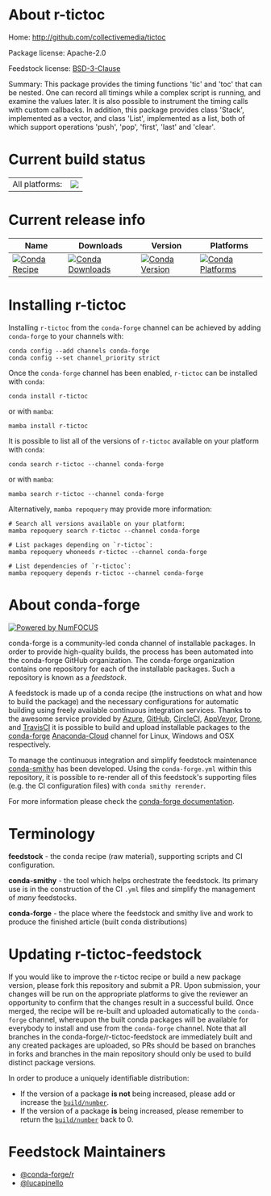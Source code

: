 About r-tictoc
==============

Home: http://github.com/collectivemedia/tictoc

Package license: Apache-2.0

Feedstock license: [BSD-3-Clause](https://github.com/conda-forge/r-tictoc-feedstock/blob/main/LICENSE.txt)

Summary: This package provides the timing functions 'tic' and 'toc' that can be nested. One can record all timings while a complex script is running, and examine the values later. It is also possible to instrument the timing calls with custom callbacks. In addition, this package provides class 'Stack', implemented as a vector, and class 'List', implemented as a list, both of which support operations 'push', 'pop', 'first', 'last' and 'clear'.

Current build status
====================


<table><tr><td>All platforms:</td>
    <td>
      <a href="https://dev.azure.com/conda-forge/feedstock-builds/_build/latest?definitionId=1727&branchName=main">
        <img src="https://dev.azure.com/conda-forge/feedstock-builds/_apis/build/status/r-tictoc-feedstock?branchName=main">
      </a>
    </td>
  </tr>
</table>

Current release info
====================

| Name | Downloads | Version | Platforms |
| --- | --- | --- | --- |
| [![Conda Recipe](https://img.shields.io/badge/recipe-r--tictoc-green.svg)](https://anaconda.org/conda-forge/r-tictoc) | [![Conda Downloads](https://img.shields.io/conda/dn/conda-forge/r-tictoc.svg)](https://anaconda.org/conda-forge/r-tictoc) | [![Conda Version](https://img.shields.io/conda/vn/conda-forge/r-tictoc.svg)](https://anaconda.org/conda-forge/r-tictoc) | [![Conda Platforms](https://img.shields.io/conda/pn/conda-forge/r-tictoc.svg)](https://anaconda.org/conda-forge/r-tictoc) |

Installing r-tictoc
===================

Installing `r-tictoc` from the `conda-forge` channel can be achieved by adding `conda-forge` to your channels with:

```
conda config --add channels conda-forge
conda config --set channel_priority strict
```

Once the `conda-forge` channel has been enabled, `r-tictoc` can be installed with `conda`:

```
conda install r-tictoc
```

or with `mamba`:

```
mamba install r-tictoc
```

It is possible to list all of the versions of `r-tictoc` available on your platform with `conda`:

```
conda search r-tictoc --channel conda-forge
```

or with `mamba`:

```
mamba search r-tictoc --channel conda-forge
```

Alternatively, `mamba repoquery` may provide more information:

```
# Search all versions available on your platform:
mamba repoquery search r-tictoc --channel conda-forge

# List packages depending on `r-tictoc`:
mamba repoquery whoneeds r-tictoc --channel conda-forge

# List dependencies of `r-tictoc`:
mamba repoquery depends r-tictoc --channel conda-forge
```


About conda-forge
=================

[![Powered by
NumFOCUS](https://img.shields.io/badge/powered%20by-NumFOCUS-orange.svg?style=flat&colorA=E1523D&colorB=007D8A)](https://numfocus.org)

conda-forge is a community-led conda channel of installable packages.
In order to provide high-quality builds, the process has been automated into the
conda-forge GitHub organization. The conda-forge organization contains one repository
for each of the installable packages. Such a repository is known as a *feedstock*.

A feedstock is made up of a conda recipe (the instructions on what and how to build
the package) and the necessary configurations for automatic building using freely
available continuous integration services. Thanks to the awesome service provided by
[Azure](https://azure.microsoft.com/en-us/services/devops/), [GitHub](https://github.com/),
[CircleCI](https://circleci.com/), [AppVeyor](https://www.appveyor.com/),
[Drone](https://cloud.drone.io/welcome), and [TravisCI](https://travis-ci.com/)
it is possible to build and upload installable packages to the
[conda-forge](https://anaconda.org/conda-forge) [Anaconda-Cloud](https://anaconda.org/)
channel for Linux, Windows and OSX respectively.

To manage the continuous integration and simplify feedstock maintenance
[conda-smithy](https://github.com/conda-forge/conda-smithy) has been developed.
Using the ``conda-forge.yml`` within this repository, it is possible to re-render all of
this feedstock's supporting files (e.g. the CI configuration files) with ``conda smithy rerender``.

For more information please check the [conda-forge documentation](https://conda-forge.org/docs/).

Terminology
===========

**feedstock** - the conda recipe (raw material), supporting scripts and CI configuration.

**conda-smithy** - the tool which helps orchestrate the feedstock.
                   Its primary use is in the construction of the CI ``.yml`` files
                   and simplify the management of *many* feedstocks.

**conda-forge** - the place where the feedstock and smithy live and work to
                  produce the finished article (built conda distributions)


Updating r-tictoc-feedstock
===========================

If you would like to improve the r-tictoc recipe or build a new
package version, please fork this repository and submit a PR. Upon submission,
your changes will be run on the appropriate platforms to give the reviewer an
opportunity to confirm that the changes result in a successful build. Once
merged, the recipe will be re-built and uploaded automatically to the
`conda-forge` channel, whereupon the built conda packages will be available for
everybody to install and use from the `conda-forge` channel.
Note that all branches in the conda-forge/r-tictoc-feedstock are
immediately built and any created packages are uploaded, so PRs should be based
on branches in forks and branches in the main repository should only be used to
build distinct package versions.

In order to produce a uniquely identifiable distribution:
 * If the version of a package **is not** being increased, please add or increase
   the [``build/number``](https://docs.conda.io/projects/conda-build/en/latest/resources/define-metadata.html#build-number-and-string).
 * If the version of a package **is** being increased, please remember to return
   the [``build/number``](https://docs.conda.io/projects/conda-build/en/latest/resources/define-metadata.html#build-number-and-string)
   back to 0.

Feedstock Maintainers
=====================

* [@conda-forge/r](https://github.com/conda-forge/r/)
* [@lucapinello](https://github.com/lucapinello/)

